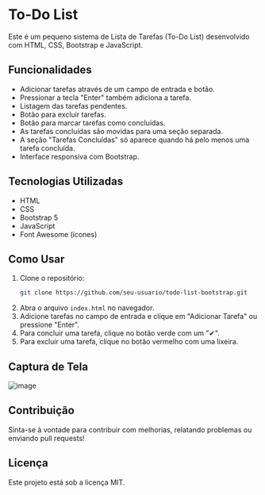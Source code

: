 # To-Do List

Este é um pequeno sistema de Lista de Tarefas (To-Do List) desenvolvido com HTML, CSS, Bootstrap e JavaScript.

## Funcionalidades
- Adicionar tarefas através de um campo de entrada e botão.
- Pressionar a tecla "Enter" também adiciona a tarefa.
- Listagem das tarefas pendentes.
- Botão para excluir tarefas.
- Botão para marcar tarefas como concluídas.
- As tarefas concluídas são movidas para uma seção separada.
- A seção "Tarefas Concluídas" só aparece quando há pelo menos uma tarefa concluída.
- Interface responsiva com Bootstrap.

## Tecnologias Utilizadas
- HTML
- CSS
- Bootstrap 5
- JavaScript
- Font Awesome (ícones)

## Como Usar
1. Clone o repositório:
    ```sh
    git clone https://github.com/seu-usuario/todo-list-bootstrap.git
    ```
2. Abra o arquivo `index.html` no navegador.
3. Adicione tarefas no campo de entrada e clique em "Adicionar Tarefa" ou pressione "Enter".
4. Para concluir uma tarefa, clique no botão verde com um "✔".
5. Para excluir uma tarefa, clique no botão vermelho com uma lixeira.

## Captura de Tela
![image](https://github.com/user-attachments/assets/9a933b36-98e5-463c-9219-81f468e9a337)


## Contribuição
Sinta-se à vontade para contribuir com melhorias, relatando problemas ou enviando pull requests!

## Licença
Este projeto está sob a licença MIT.
